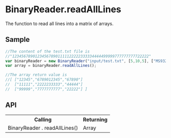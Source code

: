 <H1>BinaryReader.readAllLines</H1>

The function to read all lines into a matrix of arrays.

<h2>Sample</h2>

```javascript
//The content of the test.txt file is 
//"123456789012345678901111122222333334444499999777777777722222"
var binaryReader = new BinaryReader("input/test.txt", [5,10,5], ["MS932","MS932","MS932"], 20); 
var array = binaryReader.readAllLines();	

//The array return value is
//[ ["12345","6789012345","67890"]
//  ["11111","2222233333","44444"]
//  ["99999","7777777777","22222"] ]
```

<h2>API</h2>

<table>
<tr><th>Calling</th><th>Returning</th></tr>
<tr><td>BinaryReader . readAllLines()</td><td>Array</td></tr>
</table>


